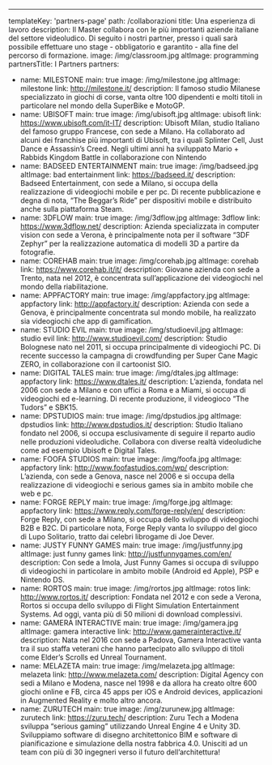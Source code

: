 ---
templateKey: 'partners-page'
path: /collaborazioni
title: Una esperienza di lavoro
description: Il Master collabora con le più importanti aziende italiane del settore videoludico. Di seguito i nostri partner, presso i quali sarà possibile effettuare uno stage - obbligatorio e garantito - alla fine del percorso di formazione.
image: /img/classroom.jpg
altImage: programming
partnersTitle: I Partners
partners:
- name: MILESTONE
  main: true
  image: /img/milestone.jpg
  altImage: milestone
  link: http://milestone.it/
  description: Il famoso studio Milanese specializzato in giochi di corse, vanta oltre 100 dipendenti e molti titoli in particolare nel mondo della SuperBike e MotoGP.
- name: UBISOFT
  main: true
  image: /img/ubisoft.jpg
  altImage: ubisoft
  link: https://www.ubisoft.com/it-IT/
  description: Ubisoft Milan, studio Italiano del famoso gruppo Francese, con sede a Milano. Ha collaborato ad alcuni dei franchise più importanti di Ubisoft, tra i quali Splinter Cell, Just Dance e Assassin’s Creed. Negli ultimi anni ha sviluppato Mario + Rabbids Kingdom Battle in collaborazione con Nintendo
- name: BADSEED ENTERTAINMENT
  main: true
  image: /img/badseed.jpg
  altImage: bad entertainment
  link: https://badseed.it/
  description: Badseed Entertainment, con sede a Milano, si occupa della realizzazione di videogiochi mobile e per pc. Di recente pubblicazione e degna di nota, “The Beggar’s Ride” per dispositivi mobile e distribuito anche sulla piattaforma Steam.
- name: 3DFLOW
  main: true
  image: /img/3dflow.jpg
  altImage: 3dflow
  link: https://www.3dflow.net/
  description: Azienda specializzata in computer vision con sede a Verona, è principalmente nota per il software “3DF Zephyr” per la realizzazione automatica di modelli 3D a partire da fotografie.
- name: COREHAB
  main: true
  image: /img/corehab.jpg
  altImage: corehab
  link: https://www.corehab.it/it/
  description: Giovane azienda con sede a Trento, nata nel 2012, è concentrata sull’applicazione dei videogiochi nel mondo della riabilitazione.
- name: APPFACTORY
  main: true
  image: /img/appfactory.jpg
  altImage: appfactory
  link: http://appfactory.it/
  description: Azienda con sede a Genova, è principalmente concentrata sul mondo mobile, ha realizzato sia videogiochi che app di gamification.
- name: STUDIO EVIL
  main: true
  image: /img/studioevil.jpg
  altImage: studio evil
  link: http://www.studioevil.com/
  description: Studio Bolognese nato nel 2011, si occupa principalmente di videogiochi PC. Di recente successo la campagna di crowdfunding per Super Cane Magic ZERO, in collaborazione con il cartoonist SIO.
- name: DIGITAL TALES
  main: true
  image: /img/dtales.jpg
  altImage: appfactory
  link: https://www.dtales.it/
  description: L’azienda, fondata nel 2006 con sede a Milano e con uffici a Roma e a Miami, si occupa di videogiochi ed e-learning. Di recente produzione, il videogioco “The Tudors” e SBK15.
- name: DPSTUDIOS
  main: true
  image: /img/dpstudios.jpg
  altImage: dpstudios
  link: http://www.dpstudios.it/
  description: Studio Italiano fondato nel 2006, si occupa esclusivamente di seguire il reparto audio nelle produzioni videoludiche. Collabora con diverse realtà videoludiche come ad esempio Ubisoft e Digital Tales.
- name: FOOFA STUDIOS
  main: true
  image: /img/foofa.jpg
  altImage: appfactory
  link: http://www.foofastudios.com/wp/
  description: L’azienda, con sede a Genova, nasce nel 2006 e si occupa della realizzazione di videogiochi e serious games sia in ambito mobile che web e pc.
- name: FORGE REPLY
  main: true
  image: /img/forge.jpg
  altImage: appfactory
  link: https://www.reply.com/forge-reply/en/
  description: Forge Reply, con sede a Milano, si occupa dello sviluppo di videogiochi B2B e B2C. Di particolare nota, Forge Reply vanta lo sviluppo del gioco di Lupo Solitario, tratto dai celebri librogame di Joe Dever.
- name: JUSTY FUNNY GAMES
  main: true
  image: /img/justfunny.jpg
  altImage: just funny games
  link: http://justfunnygames.com/en/
  description: Con sede a Imola, Just Funny Games si occupa di sviluppo di videogiochi in particolare in ambito mobile (Android ed Apple), PSP e Nintendo DS.
- name: RORTOS
  main: true
  image: /img/rortos.jpg
  altImage: rotos
  link: http://www.rortos.it/
  description: Fondata nel 2012 e con sede a Verona, Rortos si occupa dello sviluppo di Flight Simulation Entertainment Systems. Ad oggi, vanta più di 50 milioni di download complessivi.
- name: GAMERA INTERACTIVE
  main: true
  image: /img/gamera.jpg
  altImage: gamera interactive
  link: http://www.gamerainteractive.it/
  description: Nata nel 2016 con sede a Padova, Gamera Interactive vanta tra il suo staffa veterani che hanno partecipato allo sviluppo di titoli come Elder’s Scrolls ed Unreal Tournament.
- name: MELAZETA
  main: true
  image: /img/melazeta.jpg
  altImage: melazeta
  link: http://www.melazeta.com/
  description: Digital Agency con sedi a Milano e Modena, nasce nel 1998 e da allora ha creato oltre 600 giochi online e FB, circa 45 apps per iOS e Android devices, applicazioni in Augmented Reality e molto altro ancora.
- name: ZURUTECH
  main: true
  image: /img/zurunew.jpg
  altImage: zurutech
  link: https://zuru.tech/
  description: Zuru Tech a Modena sviluppa “serious gaming” utilizzando Unreal Engine 4 e Unity 3D. Sviluppiamo software di disegno architettonico BIM e software di pianificazione e simulazione della nostra fabbrica 4.0. Unisciti ad un team con più di 30 ingegneri verso il futuro dell’architettura!
